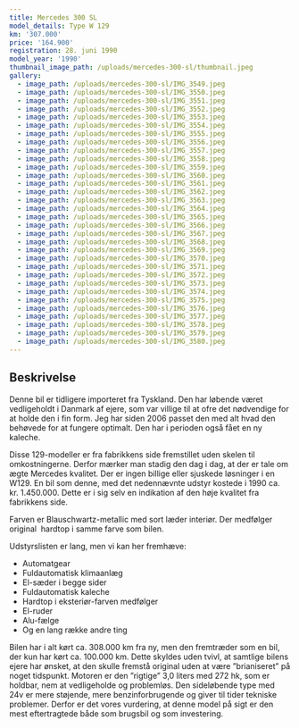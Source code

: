 ```yaml
---
title: Mercedes 300 SL
model_details: Type W 129
km: '307.000'
price: '164.900'
registration: 28. juni 1990
model_year: '1990'
thumbnail_image_path: /uploads/mercedes-300-sl/thumbnail.jpeg
gallery:
  - image_path: /uploads/mercedes-300-sl/IMG_3549.jpeg
  - image_path: /uploads/mercedes-300-sl/IMG_3550.jpeg
  - image_path: /uploads/mercedes-300-sl/IMG_3551.jpeg
  - image_path: /uploads/mercedes-300-sl/IMG_3552.jpeg
  - image_path: /uploads/mercedes-300-sl/IMG_3553.jpeg
  - image_path: /uploads/mercedes-300-sl/IMG_3554.jpeg
  - image_path: /uploads/mercedes-300-sl/IMG_3555.jpeg
  - image_path: /uploads/mercedes-300-sl/IMG_3556.jpeg
  - image_path: /uploads/mercedes-300-sl/IMG_3557.jpeg
  - image_path: /uploads/mercedes-300-sl/IMG_3558.jpeg
  - image_path: /uploads/mercedes-300-sl/IMG_3559.jpeg
  - image_path: /uploads/mercedes-300-sl/IMG_3560.jpeg
  - image_path: /uploads/mercedes-300-sl/IMG_3561.jpeg
  - image_path: /uploads/mercedes-300-sl/IMG_3562.jpeg
  - image_path: /uploads/mercedes-300-sl/IMG_3563.jpeg
  - image_path: /uploads/mercedes-300-sl/IMG_3564.jpeg
  - image_path: /uploads/mercedes-300-sl/IMG_3565.jpeg
  - image_path: /uploads/mercedes-300-sl/IMG_3566.jpeg
  - image_path: /uploads/mercedes-300-sl/IMG_3567.jpeg
  - image_path: /uploads/mercedes-300-sl/IMG_3568.jpeg
  - image_path: /uploads/mercedes-300-sl/IMG_3569.jpeg
  - image_path: /uploads/mercedes-300-sl/IMG_3570.jpeg
  - image_path: /uploads/mercedes-300-sl/IMG_3571.jpeg
  - image_path: /uploads/mercedes-300-sl/IMG_3572.jpeg
  - image_path: /uploads/mercedes-300-sl/IMG_3573.jpeg
  - image_path: /uploads/mercedes-300-sl/IMG_3574.jpeg
  - image_path: /uploads/mercedes-300-sl/IMG_3575.jpeg
  - image_path: /uploads/mercedes-300-sl/IMG_3576.jpeg
  - image_path: /uploads/mercedes-300-sl/IMG_3577.jpeg
  - image_path: /uploads/mercedes-300-sl/IMG_3578.jpeg
  - image_path: /uploads/mercedes-300-sl/IMG_3579.jpeg
  - image_path: /uploads/mercedes-300-sl/IMG_3580.jpeg
---
```


## Beskrivelse

Denne bil er tidligere importeret fra Tyskland. Den har l&oslash;bende v&aelig;ret vedligeholdt i Danmark af ejere, som var villige til at ofre det n&oslash;dvendige for at holde den i fin form. Jeg har siden 2006 passet den med alt hvad den beh&oslash;vede for at fungere optimalt. Den har i perioden ogs&aring; f&aring;et en ny kaleche.

Disse 129-modeller er fra fabrikkens side fremstillet uden skelen til omkostningerne. Derfor m&aelig;rker man stadig den dag i dag, at der er tale om &aelig;gte Mercedes kvalitet. Der er ingen billige eller sjuskede l&oslash;sninger i en W129. En bil som denne, med det nedenn&aelig;vnte udstyr kostede i 1990 ca. kr. 1.450.000. Dette er i sig selv en indikation af den h&oslash;je kvalitet fra fabrikkens side.

Farven er Blauschwartz-metallic med sort l&aelig;der interi&oslash;r. Der medf&oslash;lger original&nbsp; hardtop i samme farve som bilen.

Udstyrslisten er lang, men vi kan her fremh&aelig;ve:

* Automatgear
* Fuldautomatisk klimaanl&aelig;g
* El-s&aelig;der i begge sider
* Fuldautomatisk kaleche
* Hardtop i eksteri&oslash;r-farven medf&oslash;lger
* El-ruder
* Alu-f&aelig;lge
* Og en lang r&aelig;kke andre ting

Bilen har i alt k&oslash;rt ca. 308.000 km fra ny, men den fremtr&aelig;der som en bil, der kun har k&oslash;rt ca. 100.000 km. Dette skyldes uden tvivl, at samtlige bilens ejere har &oslash;nsket, at den skulle fremst&aring; original uden at v&aelig;re ”brianiseret” p&aring; noget tidspunkt. Motoren er den ”rigtige” 3,0 liters med 272 hk, som er holdbar, nem at vedligeholde og probleml&oslash;s. Den sidel&oslash;bende type med 24v er mere st&oslash;jende, mere benzinforbrugende og giver til tider tekniske problemer. Derfor er det vores vurdering, at denne model p&aring; sigt er den mest eftertragtede b&aring;de som brugsbil og som investering.